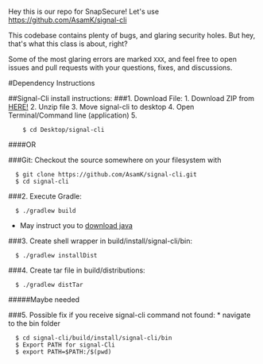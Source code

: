 Hey this is our repo for SnapSecure! Let's use https://github.com/AsamK/signal-cli

This codebase contains plenty of bugs, and glaring security holes. But hey, that's what this class is about, right?

Some of the most glaring errors are marked `XXX`, and feel free to open issues and pull requests with your questions, fixes, and discussions.


#Dependency Instructions

##Signal-Cli install instructions:
###1. Download File:
    1. Download ZIP from [HERE!](https://github.com/AsamK/signal-cli)
    2. Unzip file
    3. Move signal-cli to desktop
    4. Open Terminal/Command line (application)
    5.

        $ cd Desktop/signal-cli

####OR

###Git:
  Checkout the source somewhere on your filesystem with

      $ git clone https://github.com/AsamK/signal-cli.git
      $ cd signal-cli

###2. Execute Gradle:

      $ ./gradlew build

  - May instruct you to [download java](http://www.oracle.com/technetwork/java/javase/downloads/jdk10-downloads-4416644.html)

###3. Create shell wrapper in build/install/signal-cli/bin:

      $ ./gradlew installDist

###4. Create tar file in build/distributions:

      $ ./gradlew distTar

#####Maybe needed

###5. Possible fix if you receive signal-cli command not found:
    * navigate to the bin folder

      $ cd signal-cli/build/install/signal-cli/bin
      $ Export PATH for signal-Cli
      $ export PATH=$PATH:/$(pwd)
